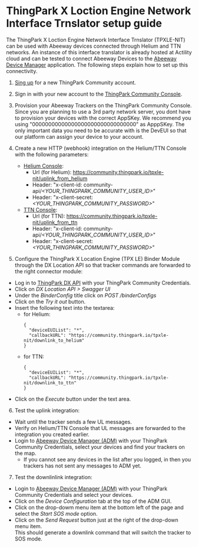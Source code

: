 # ThingPark X Loction Engine Network Interface Trnslator setup guide

The ThingPark X Loction Engine Network Interface Trnslator (TPXLE-NIT) can be used with Abeeway devices connected through Helium and TTN networks.
An instance of this interface translator is already hosted at Actility cloud and can be tested to connect Abeeway Devices to the [Abeeway Device Manager](https://dev1.thingpark.com/thingpark/abeewayDeviceAnalyzer/index.php?dxprofile=community) application.
The following steps explain how to set up this connectivity.

1. [Sing up](https://community.thingpark.org/) for a new ThingPark Community account.

2. Sign in with your new account to the [ThingPark Community Console](https://community.thingpark.io/).

3. Provision your Abeeway Trackers on the ThingPark Community Console.   
Since you are planning to use a 3rd party network server, you dont have to provision your devices with the correct AppSKey. We recommend you using "00000000000000000000000000000000" as ApppSKey. The only important data you need to be accurate with is the DevEUI so that our platform can assign your device to your account.

4. Create a new HTTP (webhook) integration on the Helium/TTN Console with the following parameters:
   - [Helium Console](https://console.helium.com/welcome): 
     - Url (for Helium): https://community.thingpark.io/tpxle-nit/uplink_from_helium
     - Header: "x-client-id: community-api/*<YOUR_THINGPARK_COMMUNITY_USER_ID>*"
     - Header: "x-client-secret: *<YOUR_THINGPARK_COMMUNITY_PASSWORD>*"
   - [TTN Console](https://id.thethingsnetwork.org/oidc/interaction/NGGKQ1_7r3B1K8kdISJuS): 
     - Url (for TTN): https://community.thingpark.io/tpxle-nit/uplink_from_ttn
     - Header: "x-client-id: community-api/*<YOUR_THINGPARK_COMMUNITY_USER_ID>*"
     - Header: "x-client-secret: *<YOUR_THINGPARK_COMMUNITY_PASSWORD>*"
 
5. Configure the ThingPark X Location Engine (TPX LE) Binder Module through the DX Location API so that tracker commands are forwarded to the right connector module:
  - Log in to [ThingPark DX API](https://dx-api.thingpark.io/getstarted/#/) with your ThingPark Community Credentials.
  - Click on *DX Location API > Swagger UI*
  - Under the *BinderConfig* title click on *POST /binderConfigs*
  - Click on the *Try it out* button.
  - Insert the following text into the textarea:
    - for Helium:
      ```
      {
        "deviceEUIList": "*",
        "callbackURL": "https://community.thingpark.io/tpxle-nit/downlink_to_helium"
      }
      ```
    - for TTN:
      ```
      {
        "deviceEUIList": "*",
        "callbackURL": "https://community.thingpark.io/tpxle-nit/downlink_to_ttn"
      }
      ```
  - Click on the *Execute* button under the text area. 

6. Test the uplink integration:
  - Wait until the tracker sends a few UL messages.
  - Verify on Helium/TTN Console that UL messages are forwarded to the integration you created earlier.
  - Login to [Abeeway Device Manager (ADM)](https://dev1.thingpark.com/thingpark/abeewayDeviceAnalyzer/index.php?dxprofile=community) with your ThingPark Community Credentials, select your devices and find your trackers on the map.
    - If you cannot see any devices in the list after you logged, in then you trackers has not sent any messages to ADM yet.

7. Test the downlinlink integration:
  - Login to [Abeeway Device Manager (ADM)](https://dev1.thingpark.com/thingpark/abeewayDeviceAnalyzer/index.php?dxprofile=community) with your ThingPark Community Credentials and select your devices.
  - Click on the *Device Configuration* tab at the top of the ADM GUI.
  - Click on the drop-dowm menu item at the bottom left of the page and select the *Start SOS mode* option.
  - Click on the *Send Request* button just at the right of the drop-down menu item.  
    This should generate a downlink command that will switch the tracker to SOS mode. 
